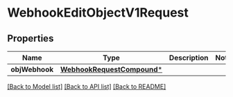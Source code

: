 # WebhookEditObjectV1Request

## Properties
Name | Type | Description | Notes
------------ | ------------- | ------------- | -------------
**objWebhook** | [**WebhookRequestCompound***](WebhookRequestCompound.md) |  | 

[[Back to Model list]](../README.md#documentation-for-models) [[Back to API list]](../README.md#documentation-for-api-endpoints) [[Back to README]](../README.md)


